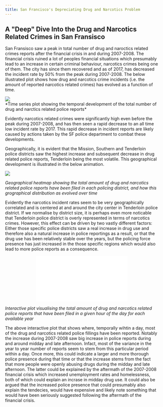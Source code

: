 ```yaml
---
title: San Francisco's Depreciating Drug and Narcotics Problem
---
```


 
         
## A "Deep" Dive Into the Drug and Narcotics Related Crimes in San Fransisco

San Fransisco saw a peak in total number of drug and naroctics related crimes reports after the financial crisis in and during 2007-2008. The financial crisis ruined a lot of peoples financial situations which presumably lead to an increase in certain criminal behaviour, narcotics crimes being one of them. The city has since them recovered and as of 2017, has decreased the incident rate by 50% from the peak during 2007-2008. The below illustrated plot shows how drug and narcotics crime incidents (i.e. the amount of reported narcotics related crimes) has evolved as a function of time. 

<img src="{{site.url}}/imgs/time_series_plot.png" style="display: block; margin: auto;" />
*Time series plot showing the temporal development of the total number of drug and narctics related police reports*

Evidently narcotics related crimes were significantly high even before the peak during 2007-2008, and has then seen a rapid decrease to an all time low incident rate by 2017. This rapid decrease in incident reports are likely caused by actions taken by the SF police department to combat these developments. 

Geographically, it is evident that the Mission, Southern and Tenderloin police districts saw the highest increase and subsequent decrease in drug related police reports, Tenderloin being the most volatile. This geographical development is illustrated in the below animation.

<img src="{{site.url}}/imgs/map_animation_cropped.gif" style="display: block; margin: auto;" />

*Geographical heatmap showing the total amount of drug and narcotics related police reports have been filed in each policing district, and how this grographical distribution as evolved over time*

Evidently the narcotics incident rates seem to be very geographically correlated and is centered at and around the city center in Tenderloin police district. If we normalise by district size, it is perhaps even more noticable that Tenderloin police district is overly represented in terms of narcotics crimes. However, this effect can be driven by two vastly different factors: Either those specific police districts saw a real increase in drug use and therefore also a natural increase in police reportings as a result, or that the drug use has been relatively stable over the years, but the policing force presence has just increased in the those specific regions which would also lead to more police reports as a consequence.   

<embed type="text/html" src="imgs/interactiveplot.html" style="display: block; margin: auto;"/>

*Interactive plot visualising the total amount of drug and narcotics related police reports that have been filed in a given hour of the day for each available year*

The above interactive plot that shows where, temporally wihtin a day, most of the drug and narcotics related police fillings have been reported. Notably the increase during 2007-2008 saw big increase in police reports during and around midday and late afternoon. Infact, most of the variance in the year to year number of reports seem to stem from this particular period within a day. Once more, this could indicate a larger and more thorough police presence during that time or that the increase stems from the fact that more people were openly abusing drugs during the midday and late afternoon. The latter could be explained by the aftermath of the 2007-2008 financial crisis which increased unemployment rates and homelessness, both of which could explain an incrase in midday drug use. It could also be argued that the increased police presence that could presumably also explain the tendecies, would have expensive and likely note something that would have been seriously suggested following the aftermath of the financial crisis. 
 


